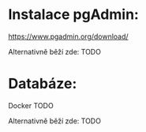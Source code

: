 # Instalace pgAdmin:
https://www.pgadmin.org/download/

Alternativně běží zde: TODO

# Databáze:

Docker TODO

Alternativně běží zde: TODO


